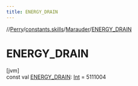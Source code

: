 ```yaml
---
title: ENERGY_DRAIN
---
```

//[Perry](../../../index.html)/[constants.skills](../index.html)/[Marauder](index.html)/[ENERGY_DRAIN](-e-n-e-r-g-y_-d-r-a-i-n.html)



# ENERGY_DRAIN



[jvm]\
const val [ENERGY_DRAIN](-e-n-e-r-g-y_-d-r-a-i-n.html): [Int](https://kotlinlang.org/api/latest/jvm/stdlib/kotlin/-int/index.html) = 5111004




